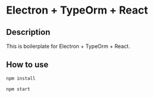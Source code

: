# Electron + TypeOrm + React

## Description

This is boilerplate for Electron + TypeOrm + React.  

## How to use

```bash
npm install

npm start
```
